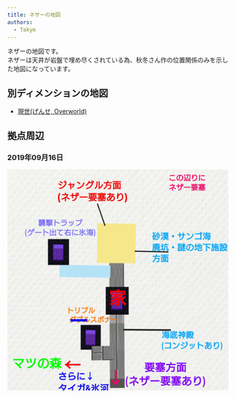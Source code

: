 ```yaml
---
title: ネザーの地図
authors:
  - Takym
---
```

ネザーの地図です。<br />
ネザーは天井が岩盤で埋め尽くされている為、秋冬さん作の位置関係のみを示した地図になっています。

## 別ディメンションの地図
* [現世(げんせ, Overworld)](index.md)

## 拠点周辺
### 2019年09月16日
<img src="2019-09-16-nether.jpg" alt="地獄ネザー" title="2019/09/16 の地図" width="512" />
